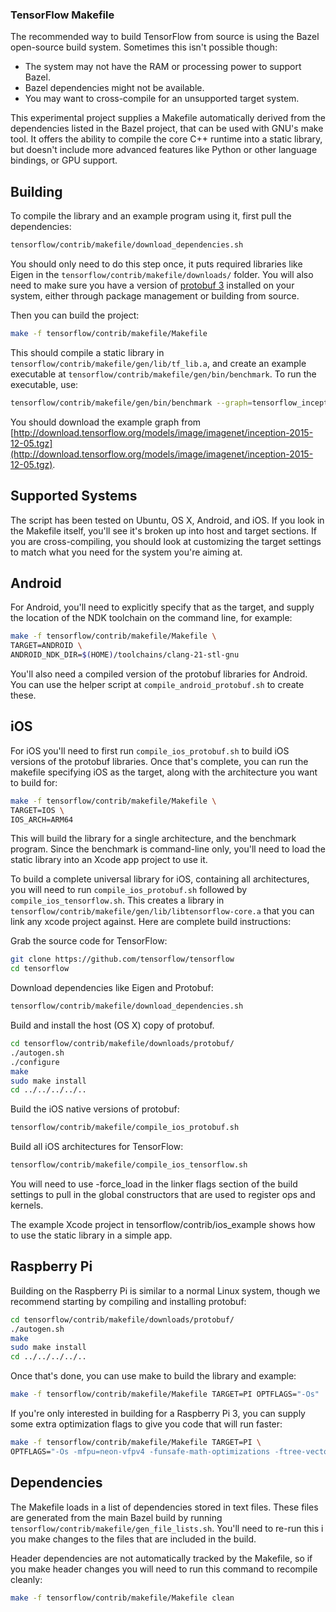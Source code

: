 ### TensorFlow Makefile

The recommended way to build TensorFlow from source is using the Bazel
open-source build system. Sometimes this isn't possible though:

 - The system may not have the RAM or processing power to support Bazel.
 - Bazel dependencies might not be available.
 - You may want to cross-compile for an unsupported target system.

This experimental project supplies a Makefile automatically derived from the
dependencies listed in the Bazel project, that can be used with GNU's make tool.
It offers the ability to compile the core C++ runtime into a static library, but
doesn't include more advanced features like Python or other language bindings,
or GPU support.

## Building

To compile the library and an example program using it, first pull the
dependencies:

```bash
tensorflow/contrib/makefile/download_dependencies.sh
```

You should only need to do this step once, it puts required libraries like Eigen
in the `tensorflow/contrib/makefile/downloads/` folder. You will also need to
make sure you have a version of [protobuf 3](https://github.com/google/protobuf)
installed on your system, either through package management or building from
source.

Then you can build the project:

```bash
make -f tensorflow/contrib/makefile/Makefile
```

This should compile a static library in 
`tensorflow/contrib/makefile/gen/lib/tf_lib.a`, and create an example executable
at `tensorflow/contrib/makefile/gen/bin/benchmark`. To run the executable, use:

```bash
tensorflow/contrib/makefile/gen/bin/benchmark --graph=tensorflow_inception_graph.pb
```

You should download the example graph from [http://download.tensorflow.org/models/image/imagenet/inception-2015-12-05.tgz](http://download.tensorflow.org/models/image/imagenet/inception-2015-12-05.tgz).

## Supported Systems

The script has been tested on Ubuntu, OS X, Android, and iOS. If you look in the
Makefile itself, you'll see it's broken up into host and target sections. If you
are cross-compiling, you should look at customizing the target settings to match
what you need for the system you're aiming at.

## Android

For Android, you'll need to explicitly specify that as the target, and supply
the location of the NDK toolchain on the command line, for example:

```bash
make -f tensorflow/contrib/makefile/Makefile \
TARGET=ANDROID \
ANDROID_NDK_DIR=$(HOME)/toolchains/clang-21-stl-gnu
```

You'll also need a compiled version of the protobuf libraries for Android. You
can use the helper script at `compile_android_protobuf.sh` to create these.

## iOS

For iOS you'll need to first run `compile_ios_protobuf.sh` to build iOS versions
of the protobuf libraries. Once that's complete, you can run the makefile
specifying iOS as the target, along with the architecture you want to build for:

```bash
make -f tensorflow/contrib/makefile/Makefile \
TARGET=IOS \
IOS_ARCH=ARM64
```

This will build the library for a single architecture, and the benchmark
program. Since the benchmark is command-line only, you'll need to load the
static library into an Xcode app project to use it.

To build a complete universal library for iOS, containing all architectures,
you will need to run `compile_ios_protobuf.sh` followed by
`compile_ios_tensorflow.sh`. This creates a library in 
`tensorflow/contrib/makefile/gen/lib/libtensorflow-core.a` that you can link any
xcode project against. Here are complete build instructions:

Grab the source code for TensorFlow:

```bash
git clone https://github.com/tensorflow/tensorflow
cd tensorflow
```

Download dependencies like Eigen and Protobuf:

```bash
tensorflow/contrib/makefile/download_dependencies.sh
```

Build and install the host (OS X) copy of protobuf.

```bash
cd tensorflow/contrib/makefile/downloads/protobuf/
./autogen.sh
./configure
make
sudo make install
cd ../../../../..
```

Build the iOS native versions of protobuf:

```bash
tensorflow/contrib/makefile/compile_ios_protobuf.sh
```

Build all iOS architectures for TensorFlow:

```bash
tensorflow/contrib/makefile/compile_ios_tensorflow.sh
```

You will need to use -force_load in the linker flags
section of the build settings to pull in the global constructors that are used
to register ops and kernels. 

The example Xcode project in tensorflow/contrib/ios_example shows how to use the
static library in a simple app.

## Raspberry Pi

Building on the Raspberry Pi is similar to a normal Linux system, though we
recommend starting by compiling and installing protobuf:

```bash
cd tensorflow/contrib/makefile/downloads/protobuf/
./autogen.sh 
make
sudo make install
cd ../../../../..
```

Once that's done, you can use make to build the library and example:

```bash
make -f tensorflow/contrib/makefile/Makefile TARGET=PI OPTFLAGS="-Os"
```

If you're only interested in building for a Raspberry Pi 3, you can supply some
extra optimization flags to give you code that will run faster:

```bash
make -f tensorflow/contrib/makefile/Makefile TARGET=PI \
OPTFLAGS="-Os -mfpu=neon-vfpv4 -funsafe-math-optimizations -ftree-vectorize"
```

## Dependencies

The Makefile loads in a list of dependencies stored in text files. These files
are generated from the main Bazel build by running 
`tensorflow/contrib/makefile/gen_file_lists.sh`. You'll need to re-run this i
you make changes to the files that are included in the build.

Header dependencies are not automatically tracked by the Makefile, so if you
make header changes you will need to run this command to recompile cleanly:

```bash
make -f tensorflow/contrib/makefile/Makefile clean
```
